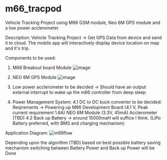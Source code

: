# m66_tracpod
 Vehicle Tracking Project using M66 GSM module, Neo 6M GPS module and a low power acclerometer

 Description:
 Vehicle Tracking Project -> Get GPS Data from device and send it to cloud. The mobile app will interactively display device location on map and it's trip.

 Components to be used: 
 1. M66 Breakout board Module
   ![image](https://user-images.githubusercontent.com/16812616/196049650-955909c4-1c54-4362-aacd-3406e010b11f.png)

 
 2. NEO 6M GPS Module
   ![image](https://user-images.githubusercontent.com/16812616/196049633-c9af5f26-763e-49ac-81fd-db269d107f1f.png)

 
 3. Low power acclerometer to be decided -> Should have an output external interrupt to wake up the m66 controller from deep sleep
 
 4. Power Management System:
  4.1 DC to DC buck converter to be decided: 
      Reqirements -> Powering up M66 Development Board (4.1 V, Peak current requirement 1.6A)
                     NEO 6M Module (3.3V, 45mA)
                     Acclerometer (TBD)
  4.2 Back up Battery -> around 15000maH will suffice I think. (LiPo Battery preferred, with BMS and charging mechanism)
 
 Application Diagram:
![m66flow](https://user-images.githubusercontent.com/16812616/196050545-c65e4327-e1c5-4a12-8b7f-35237bfbf969.png)

Depending upon the algorithm (TBD) based on best possible battery saving mechanism switching between Battery Power and Back up Power will be Done



 
